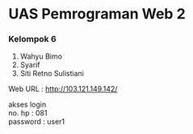 <h1> UAS Pemrograman Web 2</h1>
<h3>Kelompok 6</h3>

1. Wahyu Bimo
2. Syarif
3. Siti Retno Sulistiani

Web URL : http://103.121.149.142/

akses login
<br>
no. hp : 081
<br>
password : user1
